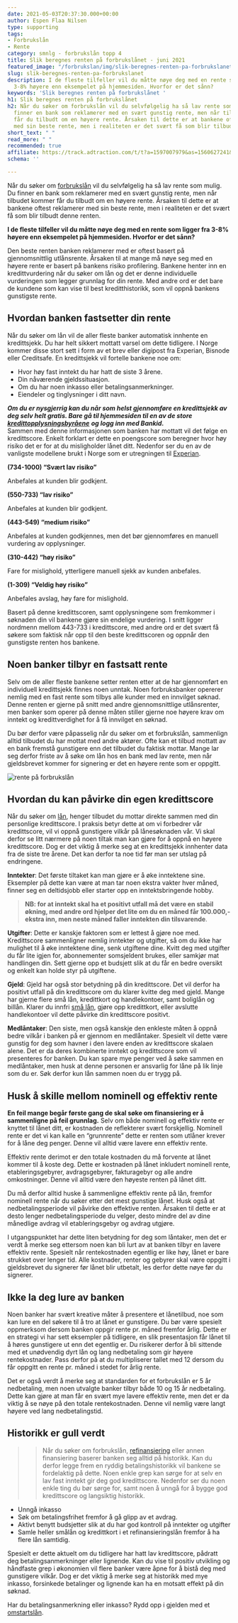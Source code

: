 ```yaml
---
date: 2021-05-03T20:37:30.000+00:00
author: Espen Flaa Nilsen
type: supporting
tags:
- Forbrukslån
- Rente
category: smnlg - forbrukslån topp 4
title: Slik beregnes renten på forbrukslånet - juni 2021
featured_image: "/forbrukslan/img/slik-beregnes-renten-pa-forbrukslanet.png"
slug: slik-beregnes-renten-pa-forbrukslanet
description: I de fleste tilfeller vil du måtte nøye deg med en rente som ligger fra
  3-8% høyere enn eksempelet på hjemmesiden. Hvorfor er det sånn?
keywords: 'Slik beregnes renten på forbrukslånet '
h1: Slik beregnes renten på forbrukslånet
h2: Når du søker om forbrukslån vil du selvfølgelig ha så lav rente som mulig. Du
  finner en bank som reklamerer med en svært gunstig rente, men når tilbudet kommer
  får du tilbudt om en høyere rente. Årsaken til dette er at bankene oftest reklamerer
  med sin beste rente, men i realiteten er det svært få som blir tilbudt denne renten.
short_text: " "
read_more: " "
recommended: true
affiliate: https://track.adtraction.com/t/t?a=1597007979&as=1560627241&t=2&tk=1
schema: ''

---
```

Når du søker om [forbrukslån](https://www.dagbladet.no/forbrukslan/) vil du selvfølgelig ha så lav rente som mulig. Du finner en bank som reklamerer med en svært gunstig rente, men når tilbudet kommer får du tilbudt om en høyere rente. Årsaken til dette er at bankene oftest reklamerer med sin beste rente, men i realiteten er det svært få som blir tilbudt denne renten.

**I de fleste tilfeller vil du måtte nøye deg med en rente som ligger fra 3-8% høyere enn eksempelet på hjemmesiden. Hvorfor er det sånn?**

Den beste renten banken reklamerer med er oftest basert på gjennomsnittlig utlånsrente. Årsaken til at mange må nøye seg med en høyere rente er basert på bankens risiko profilering. Bankene henter inn en kredittvurdering når du søker om lån og det er denne individuelle vurderingen som legger grunnlag for din rente. Med andre ord er det bare de kundene som kan vise til best kreditthistorikk, som vil oppnå bankens gunstigste rente.

## Hvordan banken fastsetter din rente

Når du søker om lån vil de aller fleste banker automatisk innhente en kredittsjekk. Du har helt sikkert mottatt varsel om dette tidligere. I Norge kommer disse stort sett i form av et brev eller digipost fra Experian, Bisnode eller Creditsafe. En kredittsjekk vil fortelle bankene noe om:

* Hvor høy fast inntekt du har hatt de siste 3 årene.
* Din nåværende gjeldssituasjon.
* Om du har noen inkasso eller betalingsanmerkninger.
* Eiendeler og tinglysninger i ditt navn.

**_Om du er nysgjerrig kan du når som helst gjennomføre en kredittsjekk av deg selv helt gratis. Bare gå til hjemmesiden til en av de store_** [**_kredittopplysningsbyråene_**](https://www.bisnode.no/) **_og logg inn med Bankid._**  
Sammen med denne informasjonen som banken har mottatt vil det følge en kredittscore. Enkelt forklart er dette en poengscore som beregner hvor høy risiko det er for at du misligholder lånet ditt. Nedenfor ser du en av de vanligste modellene brukt i Norge som er utregningen til [Experian](https://www.experian.no/).

**(734-1000) “Svært lav risiko”**

Anbefales at kunden blir godkjent.

**(550-733) “lav risiko”**

Anbefales at kunden blir godkjent.

**(443-549) “medium risiko”**

Anbefales at kunden godkjennes, men det bør gjennomføres en manuell vurdering av opplysninger.

**(310-442) “høy risiko”**

Fare for mislighold, ytterligere manuell sjekk av kunden anbefales.

**(1-309) “Veldig høy risiko”**

Anbefales avslag, høy fare for mislighold.

Basert på denne kredittscoren, samt opplysningene som fremkommer i søknaden din vil bankene gjøre sin endelige vurdering. I snitt ligger nordmenn mellom 443-733 i kredittscore, med andre ord er det svært få søkere som faktisk når opp til den beste kredittscoren og oppnår den gunstigste renten hos bankene.

## Noen banker tilbyr en fastsatt rente

Selv om de aller fleste bankene setter renten etter at de har gjennomført en individuell kredittsjekk finnes noen unntak. Noen forbruksbanker opererer nemlig med en fast rente som tilbys alle kunder med en innvilget søknad. Denne renten er gjerne på snitt med andre gjennomsnittlige utlånsrenter, men banker som operer på denne måten stiller gjerne noe høyere krav om inntekt og kredittverdighet for å få innvilget en søknad.

Du bør derfor være påpasselig når du søker om et forbrukslån, sammenlign alltid tilbudet du har mottat med andre aktører. Ofte kan et tilbud mottatt av en bank fremstå gunstigere enn det tilbudet du faktisk mottar. Mange lar seg derfor friste av å søke om lån hos en bank med lav rente, men når gjeldsbrevet kommer for signering er det en høyere rente som er oppgitt.

![rente på forbrukslån](/forbrukslan/img/rente-pa-forbrukslan.png)

## Hvordan du kan påvirke din egen kredittscore

Når du søker om [lån](https://www.dagbladet.no/lan/), henger tilbudet du mottar direkte sammen med din personlige kredittscore. I praksis betyr dette at om vi forbedrer vår kredittscore, vil vi oppnå gunstigere vilkår på lånesøknaden vår. Vi skal derfor se litt nærmere på noen tiltak man kan gjøre for å oppnå en høyere kredittscore. Dog er det viktig å merke seg at en kredittsjekk innhenter data fra de siste tre årene. Det kan derfor ta noe tid før man ser utslag på endringene.

**Inntekter**: Det første tiltaket kan man gjøre er å øke inntektene sine. Eksempler på dette kan være at man tar noen ekstra vakter hver måned, finner seg en deltidsjobb eller starter opp en inntektsbringende hobby.

> **NB: for at inntekt skal ha et positivt utfall må det være en stabil økning, med andre ord hjelper det lite om du en måned får 100.000,- ekstra inn, men neste måned faller inntekten din tilsvarende**.

**Utgifter**: Dette er kanskje faktoren som er lettest å gjøre noe med. Kredittscore sammenligner nemlig inntekter og utgifter, så om du ikke har mulighet til å øke inntektene dine, senk utgiftene dine. Kvitt deg med utgifter du får lite igjen for, abonnementer somsjeldent brukes, eller samkjør mat handlingen din. Sett gjerne opp et budsjett slik at du får en bedre oversikt og enkelt kan holde styr på utgiftene.

**Gjeld**: Gjeld har også stor betydning på din kredittscore. Det vil derfor ha positivt utfall på din kredittscore om du klarer kvitte deg med gjeld. Mange har gjerne flere små lån, kredittkort og handlekontoer, samt boliglån og billån. Klarer du innfri [små lån](https://www.dagbladet.no/forbrukslan/smalan), gjøre opp kredittkort, eller avslutte handlekontoer vil dette påvirke din kredittscore positivt.

**Medlåntaker**: Den siste, men også kanskje den enkleste måten å oppnå bedre vilkår i banken på er gjennom en medlåntaker. Spesielt vil dette være gunstig for deg som havner i den lavere enden av kredittscore skalaen alene. Det er da deres kombinerte inntekt og kredittscore som vil presenteres for banken. Du kan spare mye penger ved å søke sammen en medlåntaker, men husk at denne personen er ansvarlig for låne på lik linje som du er. Søk derfor kun lån sammen noen du er trygg på.

## Husk å skille mellom nominell og effektiv rente

**En feil mange begår første gang de skal søke om finansiering er å sammenligne på feil grunnlag.** Selv om både nominell og effektiv rente er knyttet til lånet ditt, er kostnaden de reflekterer svært forskjellig. Nominell rente er det vi kan kalle en “grunnrente” dette er renten som utlåner krever for å låne deg penger. Denne vil alltid være lavere enn effektiv rente.

Effektiv rente derimot er den totale kostnaden du må forvente at lånet kommer til å koste deg. Dette er kostnaden på lånet inkludert nominell rente, etableringsgebyrer, avdragsgebyrer, fakturagebyr og alle andre omkostninger. Denne vil alltid være den høyeste renten på lånet ditt.

Du må derfor alltid huske å sammenligne effektiv rente på lån, fremfor nominell rente når du søker etter det mest gunstige lånet. Husk også at nedbetalingsperiode vil påvirke den effektive renten. Årsaken til dette er at desto lenger nedbetalingsperiode du velger, desto mindre del av dine månedlige avdrag vil etableringsgebyr og avdrag utgjøre.

I utgangspunktet har dette liten betydning for deg som låntaker, men det er verdt å merke seg ettersom noen kan bli lurt av at banken tilbyr en lavere effektiv rente. Spesielt når rentekostnaden egentlig er like høy, lånet er bare strukket over lenger tid. Alle kostnader, renter og gebyrer skal være oppgitt i gjeldsbrevet du signerer før lånet blir utbetalt, les derfor dette nøye før du signerer.

## Ikke la deg lure av banken

Noen banker har svært kreative måter å presentere et lånetilbud, noe som kan lure en del søkere til å tro at lånet er gunstigere. Du bør være spesielt oppmerksom dersom banken oppgir rente pr. måned fremfor årlig. Dette er en strategi vi har sett eksempler på tidligere, en slik presentasjon får lånet til å høres gunstigere ut enn det egentlig er. Du risikerer derfor å bli sittende med et unødvendig dyrt lån og lang nedbetaling som gir høyere rentekostnader. Pass derfor på at du multipliserer tallet med 12 dersom du får oppgitt en rente pr. måned i stedet for årlig rente.

Det er også verdt å merke seg at standarden for et forbrukslån er 5 år nedbetaling, men noen utvalgte banker tilbyr både 10 og 15 år nedbetaling. Dette kan gjøre at man får en svært mye lavere effektiv rente, men det er da viktig å se nøye på den totale rentekostnaden. Denne vil nemlig være langt høyere ved lang nedbetalingstid.

## Historikk er gull verdt

> > Når du søker om forbrukslån, [refinansiering](https://www.dagbladet.no/refinansiering/) eller annen finansiering baserer banken seg alltid på historikk. Kan du derfor legge frem en ryddig betalingshistorikk vil bankene se fordelaktig på dette. Noen enkle grep kan sørge for at selv en lav fast inntekt gir deg god kredittscore. Nedenfor ser du noen enkle ting du bør sørge for, samt noen å unngå for å bygge god kredittscore og langsiktig historikk.

* Unngå inkasso
* Søk om betalingsfrihet fremfor å gå glipp av et avdrag.
* Aktivt benytt budsjetter slik at du har god kontroll på inntekter og utgifter
* Samle heller smålån og kredittkort i et refinansieringslån fremfor å ha flere lån samtidig.

Spesielt er dette aktuelt om du tidligere har hatt lav kredittscore, pådratt deg betalingsanmerkninger eller lignende. Kan du vise til positiv utvikling og håndfaste grep i økonomien vil flere banker være åpne for å bistå deg med gunstigere vilkår. Dog er det viktig å merke seg at historikk med mye inkasso, forsinkede betalinger og lignende kan ha en motsatt effekt på din søknad.

Har du betalingsanmerkning eller inkasso? Rydd opp i gjelden med et [omstartslån](https://www.dagbladet.no/refinansiering/omstartslan).